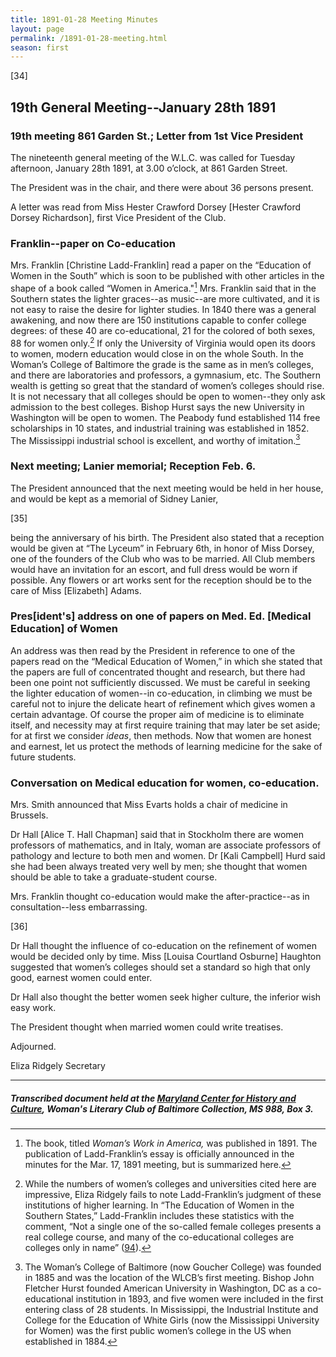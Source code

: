 ```yaml
---
title: 1891-01-28 Meeting Minutes
layout: page
permalink: /1891-01-28-meeting.html
season: first
---
```


<style>
    #maincontent{
        font-size:1.4em;
    }
</style>
[34]
## 19th General Meeting--January 28th 1891

### 19th meeting 861 Garden St.; Letter from 1st Vice President

The nineteenth general meeting of the W.L.C. was called for Tuesday afternoon, January 28th 1891, at 3.00 o’clock, at 861 Garden Street.

The President was in the chair, and there were about 36 persons present.

A letter was read from Miss Hester Crawford Dorsey [Hester Crawford Dorsey Richardson], first Vice President of the Club.

### Franklin--paper on Co-education

Mrs. Franklin [Christine Ladd-Franklin] read a paper on the “Education of Women in the South” which is soon to be published with other articles in the shape of a book called “Women in America."[^wia] Mrs. Franklin said that in the Southern states the lighter graces--as music--are more cultivated, and it is not easy to raise the desire for lighter studies. In 1840 there was a general awakening, and now there are 150 institutions capable to confer college degrees: of these 40 are co-educational, 21 for the colored of both sexes, 88 for women only.[^college] If only the University of Virginia would open its doors to women, modern education would close in on the whole South. In the Woman’s College of Baltimore the grade is the same as in men’s colleges, and there are laboratories and professors, a gymnasium, etc. The Southern wealth is getting so great that the standard of women’s colleges should rise. It is not necessary that all colleges should be open to women--they only ask admission to the best colleges. Bishop Hurst says the new University in Washington will be open to women. The Peabody fund established 114 free scholarships in 10 states, and industrial training was established in 1852. The Mississippi industrial school is excellent, and worthy of imitation.[^school]

[^wia]: The book, titled _Woman’s Work in America,_ was published in 1891. The publication of Ladd-Franklin’s essay is officially announced in the minutes for the Mar. 17, 1891 meeting, but is summarized here.
[^college]: While the numbers of women’s colleges and universities cited here are impressive, Eliza Ridgely fails to note Ladd-Franklin’s judgment of these institutions of higher learning. In “The Education of Women in the Southern States,” Ladd-Franklin includes these statistics with the comment, “Not a single one of the so-called female colleges presents a real college course, and many of the co-educational colleges are colleges only in name” (<a href="https://babel.hathitrust.org/cgi/pt?id=hvd.32044020265096&view=1up&seq=113&skin=2021">94</a>).
[^school]: The Woman’s College of Baltimore (now Goucher College) was founded in 1885 and was the location of the WLCB’s first meeting. Bishop John Fletcher Hurst founded American University in Washington, DC as a co-educational institution in 1893, and five women were included in the first entering class of 28 students. In Mississippi, the Industrial Institute and College for the Education of White Girls (now the Mississippi University for Women) was the first public women’s college in the US when established in 1884.

### Next meeting; Lanier memorial; Reception Feb. 6.

The President announced that the next meeting would be held in her house, and would be kept as a memorial of Sidney Lanier,

[35]

being the anniversary of his birth. The President also stated that a reception would be given at “The Lyceum” in February 6th, in honor of Miss Dorsey, one of the founders of the Club who was to be married. All Club members would have an invitation for an escort, and full dress would be worn if possible. Any flowers or art works sent for the reception should be to the care of Miss [Elizabeth] Adams.

### Pres[ident's] address on one of papers on Med. Ed. [Medical Education] of Women

An address was then read by the President in reference to one of the papers read on the “Medical Education of Women,” in which she stated that the papers are full of concentrated thought and research, but there had been one point not sufficiently discussed. We must be careful in seeking the lighter education of women--in co-education, in climbing we must be careful not to injure the delicate heart of refinement which gives women a certain advantage. Of course the proper aim of medicine is to eliminate itself, and necessity may at first require training that may later be set aside; for at first we consider _ideas_, then methods. Now that women are honest and earnest, let us protect the methods of learning medicine for the sake of future students.

### Conversation on Medical education for women, co-education.

Mrs. Smith announced that Miss Evarts holds a chair of medicine in Brussels.

Dr Hall [Alice T. Hall Chapman] said that in Stockholm there are women professors of mathematics, and in Italy, woman are associate professors of pathology and lecture to both men and women. Dr [Kali Campbell] Hurd said she had been always treated very well by men; she thought that women should be able to take a graduate-student course.

Mrs. Franklin thought co-education would make the after-practice--as in consultation--less embarrassing.

[36]

Dr Hall thought the influence of co-education on the refinement of women would be decided only by time. Miss  [Louisa Courtland Osburne] Haughton suggested that women’s colleges should set a standard so high that only good, earnest women could enter.

Dr Hall also thought the better women seek higher culture, the inferior wish easy work.

The President thought when married women could write treatises.

Adjourned.

Eliza Ridgely
Secretary

<hr>

##### Transcribed document held at the [Maryland Center for History and Culture](http://mdhs.org/), Woman's Literary Club of Baltimore Collection, MS 988, Box 3. 
